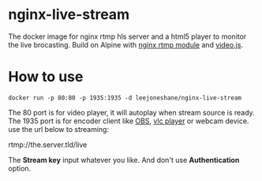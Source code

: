 # nginx-live-stream

The docker image for nginx rtmp hls server and a html5 player to monitor the live brocasting.
Build on Alpine with [nginx rtmp module](https://github.com/arut/nginx-rtmp-module) and [video.js](https://github.com/videojs).

# How to use
```
docker run -p 80:80 -p 1935:1935 -d leejoneshane/nginx-live-stream
```

The 80 port is for video player, it will autoplay when stream source is ready.
The 1935 port is for encoder client like [OBS](https://obsproject.com/), [vlc player](https://www.videolan.org/) or webcam device. use the url below to streaming:

rtmp://the.server.tld/live 

The __Stream key__ input whatever you like. And don't use __Authentication__ option.
